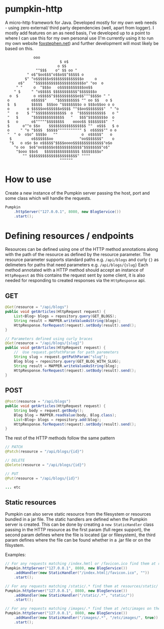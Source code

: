 # pumpkin-http

A micro-http framework for Java. Developed mostly for my own web needs - using zero external/ third party dependencies (well, apart from logger). I mostly add features on an as need basis, I've developed up to a point to where I can use this for my own personal use   (I'm currently using it to run my own website [foxstephen.net](https://foxstephen.net)) and further development will most likely be based on this.

                 ooo
                             $ o$
                            o $$
                  ""$$$    o" $$ oo "
              " o$"$oo$$$"o$$o$$"$$$$$ o
             $" "o$$$$$$o$$$$$$$$$$$$$$o     o
          o$"    "$$$$$$$$$$$$$$$$$$$$$$o" "oo  o
         " "     o  "$$$o   o$$$$$$$$$$$oo$$
        " $     " "o$$$$$ $$$$$$$$$$$"$$$$$$$o
      o  $       o o$$$$$"$$$$$$$$$$$o$$"""$$$$o " "
     o          o$$$$$"    "$$$$$$$$$$ "" oo $$   o $
     $  $       $$$$$  $$$oo "$$$$$$$$o o $$$o$$oo o o
     o        o $$$$$oo$$$$$$o$$$$ ""$$oo$$$$$$$$"  " "o
     "   o    $ ""$$$$$$$$$$$$$$  o  "$$$$$$$$$$$$   o "
     "   $      "$$$$$$$$$$$$$$   "   $$$"$$$$$$$$o  o
     $   o      o$"""""$$$$$$$$    oooo$$ $$$$$$$$"  "
     $      o""o $$o    $$$$$$$$$$$$$$$$$ ""  o$$$   $ o
     o     " "o "$$$$  $$$$$""""""""""" $  o$$$$$"" o o
     "  " o  o$o" $$$$o   ""           o  o$$$$$"   o
      $         o$$$$$$$oo            "oo$$$$$$$"    o
      "$   o o$o $o o$$$$$"$$$$oooo$$$$$$$$$$$$$$"o$o
        "o oo  $o$"oo$$$$$o$$$$$$$$$$$$"$$$$$$$$"o$"
         "$ooo $$o$   $$$$$$$$$$$$$$$$ $$$$$$$$o"
            "" $$$$$$$$$$$$$$$$$$$$$$" """"
                             """"""


# How to use

Create a new instance of the Pumpkin server passing the host, port and some class which will handle the requests.

```java
Pumpkin
    .httpServer("127.0.0.1", 8080, new BlogService())
    .start();
```   
        

# Defining resources / endpoints
Resources can be defined using one of the HTTP method annotations along with the path of the resource as defined by the resource parameter. The resource parameter supports standard paths e.g. `/api/blogs` and curly `{}` as delimeters for paths that need parameters e.g. `/api/blogs/{slug}` Each method annotated with a HTTP method should accept an instance of `HttpRequest` as this contains the request sent by some client, it is also needed for responding to created responses via the `HttpResponse` api. 

## GET

```java
@Get(resource = "/api/blogs")
public void getArticles(HttpRequest request) {
    List<Blog> blogs = repository.query(GET_BLOGS);
    String result = MAPPER.writeValueAsString(blogs);
    HttpResponse.forRequest(request).setBody(result).send();
}

// Parameters defined using curly braces 
@Get(resource = "/api/blogs/{slug}")
public void getArticles(HttpRequest request) {
    //  Use request.getPathParam for path paremeters
    String slug = request.getPathParam("slug");
    Blog blog = repository.query(GET_BLOG_WITH_SLUG);
    String result = MAPPER.writeValueAsString(blog);
    HttpResponse.forRequest(request).setBody(result).send();
}
```


## POST

```java
@Post(resource = "/api/blogs")
public void getArticles(HttpRequest request) {
    String body = request.getBody();
    Blog blog = MAPPER.readValue(body, Blog.class);
    List<Blog> blogs = repository.add(blog);
    HttpResponse.forRequest(request).setBody(result).send();
}
```

The rest of the HTTP methods follow the same pattern

```java
// PATCH
@Patch(resource = "/api/blogs/{id}")

// DELETE
@Delete(resource = "/api/blogs/{id}")

// PUT
@Put(resource = "/api/blogs/{id}")

... etc
```

## Static resources

Pumpkin can also serve static resource from the filesystem or resources bundled in a jar file. The static handlers are defined when the Pumpkin server is created. This can be done by creating a `new StaticHandler` class passing in the HTTP resource as the first param (full regex support), the second param defines where the file is located (jar or filesystem), the third param defines where the file can be found whether in a .jar file or on the filsystem. 

Examples:

```java
// For any requests matching /index.hmtl or /favicon.ico find them at resources/ in the .jar file.
Pumpkin.httpServer("127.0.0.1", 8080, new BlogService())
    .addHandler(new StaticHandler("/index.html|/favicon.ico", ""))
    .start();
```

```java
// For any requests matching /static/.* find them at resources/static/ in the .jar file.
Pumpkin.httpServer("127.0.0.1", 8080, new BlogService())
    .addHandler(new StaticHandler("/static/.*", "static/"))
    .start();
```

```java
// For any requests matching /images/.* find them at /etc/images on the filesystem.
Pumpkin.httpServer("127.0.0.1", 8080, new BlogService())
    .addHandler(new StaticHandler("/images/.*", "/etc/images/", true)) 
    .start();
```


